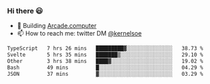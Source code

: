 ### Hi there 😃

- 🔨 Building [Arcade.computer](https://arcade.computer)
- 📫 How to reach me: twitter DM [@kernelsoe](https://twitter.com/kernelsoe)

<!--START_SECTION:waka-->

```txt
TypeScript   7 hrs 26 mins   █████████▓░░░░░░░░░░░░░░░   38.73 %
Svelte       5 hrs 35 mins   ███████▒░░░░░░░░░░░░░░░░░   29.10 %
Other        3 hrs 38 mins   ████▓░░░░░░░░░░░░░░░░░░░░   19.02 %
Bash         49 mins         █░░░░░░░░░░░░░░░░░░░░░░░░   04.29 %
JSON         37 mins         ▓░░░░░░░░░░░░░░░░░░░░░░░░   03.29 %
```

<!--END_SECTION:waka-->
